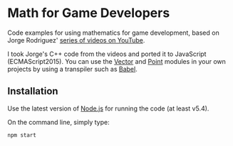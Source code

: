 # Math for Game Developers

Code examples for using mathematics for game development, based on Jorge Rodriguez' [series of videos on YouTube](https://www.youtube.com/playlist?list=PLW3Zl3wyJwWOpdhYedlD-yCB7WQoHf-My).

I took Jorge's C++ code from the videos and ported it to JavaScript (ECMAScript2015). You can use the [Vector](Vector.js) and [Point](Point.js) modules in your own projects by using a transpiler such as [Babel](http://babeljs.io/).

## Installation

Use the latest version of [Node.js](https://nodejs.org/) for running the code (at least v5.4).

On the command line, simply type:

    npm start
